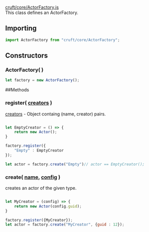 [cruft/core/ActorFactory.js](https://github.com/mjneil/CruftEngine/blob/master/cruft/core/ActorFactory.js)		
This class defines an ActorFactory. 

## Importing
```javascript
import ActorFactory from "cruft/core/ActorFactory";
```

## Constructors

### ActorFactory( )

```javascript
let factory = new ActorFactory();
```


##Methods

### register( [creators](/primitives.md#object) )
[creators](/primitives.md#object) - Object containg (name, creator) pairs. 

```javascript

let EmptyCreator = () => {
	return new Actor();
}

factory.register({
	"Empty" : EmptyCreator
});

let actor = factory.create("Empty")// actor == EmptyCreator();

```

### create(  [name](/primitives.md#string), [config](/primitives.md#object) )
creates an actor of the given type.  
```javascript

let MyCreator = (config) => {
	return new Actor(config.guid);
}

factory.register({MyCreator});
let actor = factory.create("MyCreator", {guid : 12});
```

